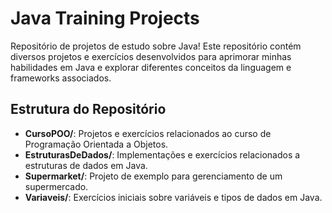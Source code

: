 # Java Training Projects

Repositório de projetos de estudo sobre Java! Este repositório contém diversos projetos e exercícios desenvolvidos para aprimorar minhas habilidades em Java e explorar diferentes conceitos da linguagem e frameworks associados.

## Estrutura do Repositório

- **CursoPOO/**: Projetos e exercícios relacionados ao curso de Programação Orientada a Objetos.
- **EstruturasDeDados/**: Implementações e exercícios relacionados a estruturas de dados em Java.
- **Supermarket/**: Projeto de exemplo para gerenciamento de um supermercado.
- **Variaveis/**: Exercícios iniciais sobre variáveis e tipos de dados em Java.
